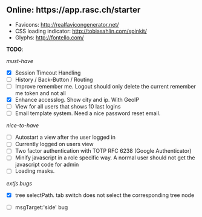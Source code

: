 <h2>Online: https://app.rasc.ch/starter</h2>

* Favicons: http://realfavicongenerator.net/
* CSS loading indicator: http://tobiasahlin.com/spinkit/
* Glyphs: http://fontello.com/  


__TODO__:

_must-have_
- [x] Session Timeout Handling
- [ ] History / Back-Button / Routing
- [ ] Improve remember me. Logout should only delete the current remember me token and not all
- [x] Enhance accesslog. Show city and ip. With GeoIP
- [ ] View for all users that shows 10 last logins
- [ ] Email template system. Need a nice password reset email.

_nice-to-have_
- [ ] Autostart a view after the user logged in
- [ ] Currently logged on users view
- [ ] Two factor authentication with TOTP RFC 6238 (Google Authenticator)
- [ ] Minify javascript in a role specific way. A normal user should not get the javascript code for admin
- [ ] Loading masks. 

_extjs bugs_
- [x] tree selectPath. tab switch does not select the corresponding tree node
- [ ] msgTarget:'side' bug

 


